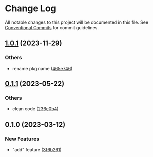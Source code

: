 # Change Log

All notable changes to this project will be documented in this file.
See [Conventional Commits](https://conventionalcommits.org) for commit guidelines.

## [1.0.1](https://github.com/zely-js/core/compare/@zely/plugin-cors@1.0.0...@zely/plugin-cors@1.0.1) (2023-11-29)


### Others

* rename pkg name ([465e746](https://github.com/zely-js/core/commit/465e746cccdf803e8f0554fdec4daddc03a09322))




## [0.1.1](https://github.com/do4ng/prext/compare/@prext/plugin-cors@0.1.0...@prext/plugin-cors@0.1.1) (2023-05-22)


### Others

* clean code ([236c0b4](https://github.com/do4ng/prext/commit/236c0b4f445d65429e6f14f6b98a8fcd8bd367e1))



## 0.1.0 (2023-03-12)


### New Features

* "add" feature ([3f6b261](https://github.com/do4ng/prext/commit/3f6b26102658e76a06001926b10070e34e6e4c9a))
